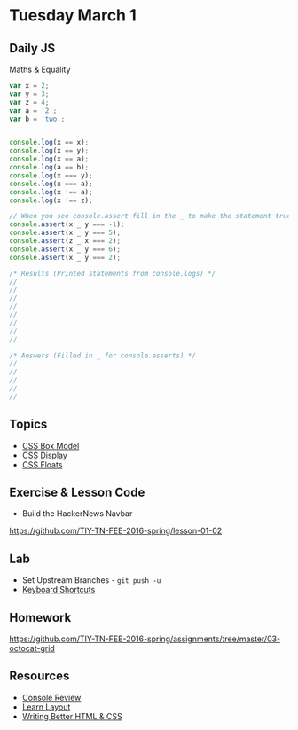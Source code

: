 # Tuesday March 1


## Daily JS

Maths & Equality

```js
var x = 2;
var y = 3;
var z = 4;
var a = '2';
var b = 'two';


console.log(x == x);
console.log(x == y);
console.log(x == a);
console.log(a == b);
console.log(x === y);
console.log(x === a);
console.log(x !== a);
console.log(x !== z);

// When you see console.assert fill in the _ to make the statement true
console.assert(x _ y === -1);
console.assert(x _ y === 5);
console.assert(z _ x === 2);
console.assert(x _ y === 6);
console.assert(x _ y === 2);

/* Results (Printed statements from console.logs) */
//
//
//
//
//
//
//
//

/* Answers (Filled in _ for console.asserts) */
//
//
//
//
//
```

## Topics

* [CSS Box Model](box-model.html)
* [CSS Display](display.html)
* [CSS Floats](float.html)

## Exercise & Lesson Code

* Build the HackerNews Navbar

https://github.com/TIY-TN-FEE-2016-spring/lesson-01-02

## Lab

* Set Upstream Branches - `git push -u`
* [Keyboard Shortcuts](../../resources/keyboard-shortcuts.html)

## Homework

https://github.com/TIY-TN-FEE-2016-spring/assignments/tree/master/03-octocat-grid

## Resources

* [Console Review](http://samkap.github.io/command-line-starter-kit)
* [Learn Layout](http://learnlayout.com/)
* [Writing Better HTML & CSS](http://learn.shayhowe.com/html-css/writing-your-best-code/)
